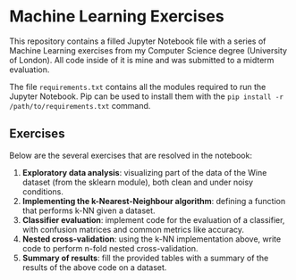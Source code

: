 # Machine Learning Exercises

This repository contains a filled Jupyter Notebook file with a series of Machine Learning exercises from my Computer Science degree (University of London). All code inside of it is mine and was submitted to a midterm evaluation.

The file `requirements.txt` contains all the modules required to run the Jupyter Notebook. Pip can be used to install them with the `pip install -r /path/to/requirements.txt` command.

## Exercises

Below are the several exercises that are resolved in the notebook:

1. **Exploratory data analysis**: visualizing part of the data of the Wine dataset (from the sklearn module), both clean and under noisy conditions.
2. **Implementing the k-Nearest-Neighbour algorithm**: defining a function that performs k-NN given a dataset.
3. **Classifier evaluation**: implement code for the evaluation of a classifier, with confusion matrices and common metrics like accuracy.
4. **Nested cross-validation**: using the k-NN implementation above, write code to perform n-fold nested cross-validation.
5. **Summary of results**: fill the provided tables with a summary of the results of the above code on a dataset.
